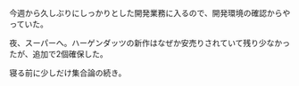 今週から久しぶりにしっかりとした開発業務に入るので、開発環境の確認からやっていた。

夜、スーパーへ。ハーゲンダッツの新作はなぜか安売りされていて残り少なかったが、追加で2個確保した。

寝る前に少しだけ集合論の続き。
